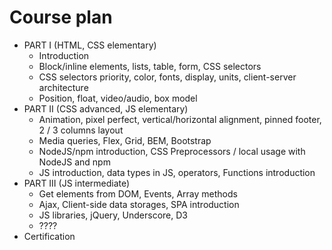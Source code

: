 <h1>Course plan</h1>

<ul>
<li>
PART I (HTML, CSS elementary)
<ul>
<li>
Introduction
</li>
<li>
Block/inline elements, lists, table, form, CSS selectors
</li>
<li>
CSS selectors priority, color, fonts, display, units, client-server architecture
</li>
<li>
Position, float, video/audio, box model
</li>
</ul>
</li>
<li>
PART II (CSS advanced, JS elementary)
<ul>
<li>
Animation, pixel perfect, vertical/horizontal alignment,
pinned footer, 2 / 3 columns layout
</li>
<li>
Media queries, Flex, Grid, BEM, Bootstrap
</li>
<li>
NodeJS/npm introduction, CSS Preprocessors / local usage with NodeJS and npm
</li>
<li>
JS introduction, data types in JS, operators, Functions introduction
</li>
</ul>
</li>
<li>
PART III (JS intermediate)
<ul>
<li>
Get elements from DOM, Events, Array methods
</li>
<li>
Ajax, Client-side data storages, SPA introduction
</li>
<li>
JS libraries, jQuery, Underscore, D3
</li>
<li>
????
</li>
</ul>
</li>
<li>
Certification
</li>
</ul>